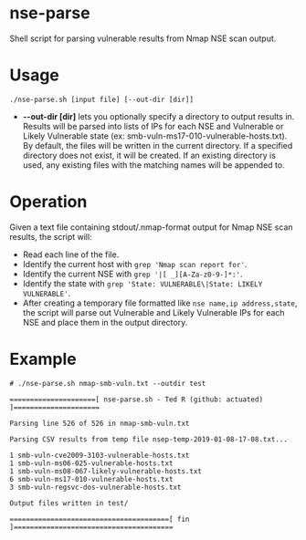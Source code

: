 # nse-parse
Shell script for parsing vulnerable results from Nmap NSE scan output.

# Usage
```
./nse-parse.sh [input file] [--out-dir [dir]]
```
* **--out-dir [dir]** lets you optionally specify a directory to output results in. Results will be parsed into lists of IPs for each NSE and Vulnerable or Likely Vulnerable state (ex: smb-vuln-ms17-010-vulnerable-hosts.txt). By default, the files will be written in the current directory. If a specified directory does not exist, it will be created. If an existing directory is used, any existing files with the matching names will be appended to.

# Operation
Given a text file containing stdout/.nmap-format output for Nmap NSE scan results, the script will:
* Read each line of the file.
* Identify the current host with `grep 'Nmap scan report for'`.
* Identify the current NSE with `grep '|[ _][A-Za-z0-9-]*:'`.
* Identify the state with `grep 'State: VULNERABLE\|State: LIKELY VULNERABLE'`.
* After creating a temporary file formatted like `nse name,ip address,state`, the script will parse out Vulnerable and Likely Vulnerable IPs for each NSE and place them in the output directory.

# Example
```
# ./nse-parse.sh nmap-smb-vuln.txt --outdir test

=====================[ nse-parse.sh - Ted R (github: actuated) ]=====================

Parsing line 526 of 526 in nmap-smb-vuln.txt            

Parsing CSV results from temp file nsep-temp-2019-01-08-17-08.txt...

1 smb-vuln-cve2009-3103-vulnerable-hosts.txt
1 smb-vuln-ms06-025-vulnerable-hosts.txt
1 smb-vuln-ms08-067-likely-vulnerable-hosts.txt
6 smb-vuln-ms17-010-vulnerable-hosts.txt
3 smb-vuln-regsvc-dos-vulnerable-hosts.txt

Output files written in test/

=======================================[ fin ]=======================================

```
